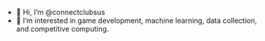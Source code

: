 - 👋 Hi, I’m @connectclubsus
- 👀 I’m interested in game development, machine learning, data collection, and competitive computing.


<!---
connectclubsus/connectclubsus is a ✨ special ✨ repository because its `README.md` (this file) appears on your GitHub profile.
You can click the Preview link to take a look at your changes.
--->
